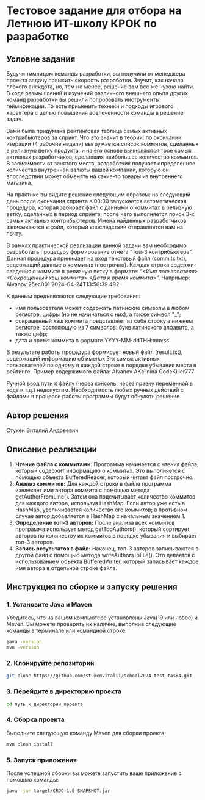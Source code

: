 # Тестовое задание для отбора на Летнюю ИТ-школу КРОК по разработке

## Условие задания
Будучи тимлидом команды разработки, вы получили от менеджера проекта задачу повысить скорость разработки. Звучит, как начало плохого анекдота, но, тем не менее, решение вам все же нужно найти. В ходе размышлений и изучений различного внешнего опыта других команд разработки вы решили попробовать инструменты геймификации. То есть применить техники и подходы игрового характера с целью повышения вовлеченности команды в решение задач.

Вами была придумана рейтинговая таблица самых активных контрибьютеров за спринт. Что это значит в теории: по окончании итерации (4 рабочие недели) выгружается список коммитов, сделанных в релизную ветку продукта, и на его основе вычисляются трое самых активных разработчиков, сделавших наибольшее количество коммитов. В зависимости от занятого места, разработчик получает определенное количество внутренней валюты вашей компании, которую он впоследствии может обменять на какие-то товары из внутреннего магазина.

На практике вы видите решение следующим образом: на следующий день после окончания спринта в 00:00 запускается автоматическая процедура, которая забирает файл с данными о коммитах в релизную ветку, сделанных в период спринта, после чего выполняется поиск 3-х самых активных контрибьютеров. Имена найденных разработчиков записываются в файл, который впоследствии отправляется вам на почту.

В рамках практической реализации данной задачи вам необходимо разработать процедуру формирование отчета “Топ-3 контрибьютера”. Данная процедура принимает на вход текстовый файл (commits.txt), содержащий данные о коммитах (построчно). Каждая строка содержит сведения о коммите в релизную ветку в формате: “_<Имя пользователя> <Сокращенный хэш коммита> <Дата и время коммита>_”.
Например: AIvanov 25ec001 2024-04-24T13:56:39.492

К данным предъявляются следующие требования:
- имя пользователя может содержать латинские символы в любом регистре, цифры (но не начинаться с них), а также символ "_";
- сокращенный хэш коммита представляет из себя строку в нижнем регистре, состояющую из 7 символов: букв латинского алфавита, а также цифр;
- дата и время коммита в формате YYYY-MM-ddTHH:mm:ss.

В результате работы процедура формирует новый файл (result.txt), содержащий информацию об именах 3-х самых активных пользователей по одному в каждой строке в порядке убывания места в рейтинге. Пример содержимого файла:
AIvanov
AKalinina
CodeKiller777

Ручной ввод пути к файлу (через консоль, через правку переменной в коде и т.д.) недопустим. Необходимость любых ручных действий с файлами в процессе работы программы будут обнулять решение.

## Автор решения

Стукен Виталий Андреевич

## Описание реализации

1. **Чтение файла с коммитами:** Программа начинается с чтения файла, который содержит информацию о коммитах. Это выполняется с помощью объекта BufferedReader, который читает файл построчно.
2. **Анализ коммитов:** Для каждой строки в файле программа извлекает имя автора коммита с помощью метода getAuthorFromLine(). Затем она подсчитывает количество коммитов для каждого автора, используя HashMap. Если автор уже есть в HashMap, увеличивается количество его коммитов; в противном случае автор добавляется в HashMap с начальным значением 1.
3. **Определение топ-3 авторов:** После анализа всех коммитов программа использует метод getTopAuthors(), который сортирует авторов по количеству их коммитов в порядке убывания и выбирает топ-3 авторов.
4. **Запись результатов в файл:** Наконец, топ-3 авторов записываются в другой файл с помощью метода writeAuthorsToFile(). Это делается с использованием объекта BufferedWriter, который записывает каждое имя автора в отдельной строке файла.

## Инструкция по сборке и запуску решения

### 1. Установите Java и Maven

Убедитесь, что на вашем компьютере установлены Java(19 или новее) и Maven. Вы можете проверить их наличие, выполнив следующие команды в терминале или командной строке:

```bash
java -version
mvn -version
```

### 2. Клонируйте репозиторий

```bash
git clone https://github.com/stukenvitalii/school2024-test-task4.git
```

### 3. Перейдите в директорию проекта

```bash
cd путь_к_директории_проекта
```

### 4. Сборка проекта
Выполните следующую команду Maven для сборки проекта:

```bash
mvn clean install
```

### 5. Запуск приложения
После успешной сборки вы можете запустить ваше приложение с помощью команды:
```bash
java -jar target/CROC-1.0-SNAPSHOT.jar
```
